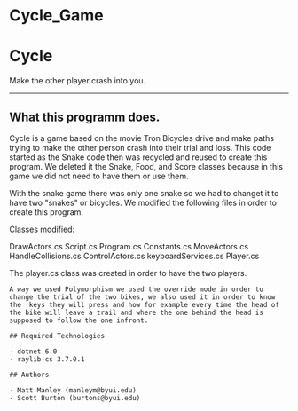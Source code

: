 # Cycle_Game

# Cycle

Make the other player crash into you. 

---

## What this programm does.

Cycle is a game based on the movie Tron Bicycles drive and make paths trying to make the other person crash into their trial and loss. 
This code started as the Snake code then was recycled and reused to create this program. 
We deleted it the Snake, Food, and Score classes because in this game we did not need to have them or use them. 

With the snake game there was only one snake so we had to changet it to have two "snakes" or bicycles. 
We modified the following files in order to create this program. 

Classes modified: 

DrawActors.cs
Script.cs
Program.cs
Constants.cs 
MoveActors.cs
HandleCollisions.cs
ControlActors.cs
keyboardServices.cs
Player.cs

The player.cs class was created in order to have the two players. 
```
A way we used Polymorphism we used the override mode in order to change the trial of the two bikes, we also used it in order to know the  keys they will press and how for example every time the head of the bike will leave a trail and where the one behind the head is supposed to follow the one infront. 

## Required Technologies

- dotnet 6.0
- raylib-cs 3.7.0.1

## Authors

- Matt Manley (manleym@byui.edu)
- Scott Burton (burtons@byui.edu)


 
